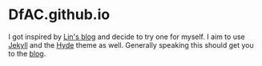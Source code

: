 # DfAC.github.io

I got inspired by [Lin's blog](https://github.com/linbug/linbug.github.io) and decide to try one for myself. I aim to use [Jekyll](http://jekyllrb.com) and the [Hyde](http://hyde.getpoole.com/) theme as well. Generally speaking this should get you to the [blog](DfAC.github.io).
